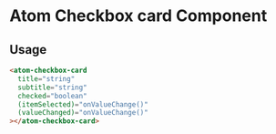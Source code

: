 # Atom Checkbox card Component

## Usage

```html
<atom-checkbox-card
  title="string"
  subtitle="string"
  checked="boolean"
  (itemSelected)="onValueChange()"
  (valueChanged)="onValueChange()"
></atom-checkbox-card>
```
